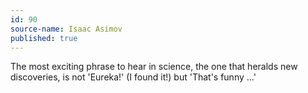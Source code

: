 ```yaml
---
id: 90
source-name: Isaac Asimov
published: true
---
```

 The most exciting phrase to hear in science, the one that heralds new discoveries, is not 'Eureka!' (I found it!) but 'That's funny ...'
